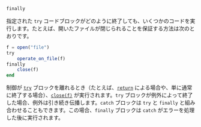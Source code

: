 ```julia
finally
```

指定された `try` コードブロックがどのように終了しても、いくつかのコードを実行します。たとえば、開いたファイルが閉じられることを保証する方法は次のとおりです。

```julia
f = open("file")
try
    operate_on_file(f)
finally
    close(f)
end
```

制御が [`try`](@ref) ブロックを離れるとき（たとえば、[`return`](@ref) による場合や、単に通常に終了する場合）、[`close(f)`](@ref) が実行されます。`try` ブロックが例外によって終了した場合、例外は引き続き伝播します。`catch` ブロックは `try` と `finally` と組み合わせることもできます。この場合、`finally` ブロックは `catch` がエラーを処理した後に実行されます。
